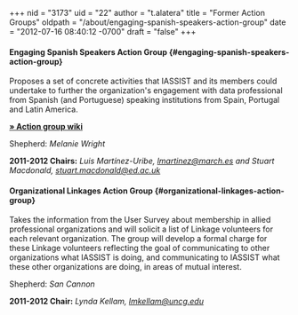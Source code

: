 +++
nid = "3173"
uid = "22"
author = "t.alatera"
title = "Former Action Groups"
oldpath = "/about/engaging-spanish-speakers-action-group"
date = "2012-07-16 08:40:12 -0700"
draft = "false"
+++
#### Engaging Spanish Speakers Action Group {#engaging-spanish-speakers-action-group}
Proposes a set of concrete activities that IASSIST and its members     could undertake to further the organization's engagement with data     professional from Spanish (and Portuguese) speaking institutions     from Spain, Portugal and Latin America.

**[» Action group wiki](http://latinengagementiassist.wiki.zoho.com/HomePage.html)**

Shepherd: *Melanie Wright*

**2011-2012 Chairs:** *Luis Martínez-Uribe, lmartinez@march.es and Stuart Macdonald, stuart.macdonald@ed.ac.uk*

#### Organizational Linkages Action Group {#organizational-linkages-action-group}
Takes the information from the User Survey about membership in allied professional organizations and will solicit a list of Linkage volunteers for each relevant organization. The group will develop a formal charge for these Linkage volunteers reflecting the goal of communicating to other organizations what IASSIST is doing, and communicating to IASSIST what these other organizations are doing, in areas of mutual interest.  

Shepherd: *San Cannon*  

**2011-2012 Chair:** *Lynda Kellam, lmkellam@uncg.edu*
